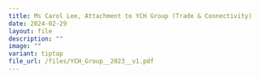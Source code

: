 ```yaml
---
title: Ms Carol Lee, Attachment to YCH Group (Trade & Connectivity)
date: 2024-02-29
layout: file
description: ""
image: ""
variant: tiptap
file_url: /files/YCH_Group__2023__v1.pdf
---
```

